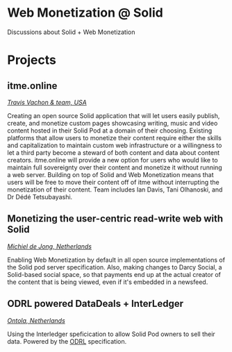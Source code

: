 # Web Monetization @ Solid
Discussions about Solid + Web Monetization

# Projects
## itme.online
[_Travis Vachon & team, USA_](https://www.grantfortheweb.org/blog/2020-flagship-grantees)

Creating an open source Solid application that will let users easily publish, create, and monetize custom pages showcasing writing, music and video content hosted in their Solid Pod at a domain of their choosing. Existing platforms that allow users to monetize their content require either the skills and capitalization to maintain custom web infrastructure or a willingness to let a third party become a steward of both content and data about content creators. itme.online will provide a new option for users who would like to maintain full sovereignty over their content and monetize it without running a web server. Building on top of Solid and Web Monetization means that users will be free to move their content off of itme without interrupting the monetization of their content. Team includes Ian Davis, Tani Olhanoski, and Dr Dédé Tetsubayashi.

## Monetizing the user-centric read-write web with Solid
[_Michiel de Jong, Netherlands_](https://www.grantfortheweb.org/blog/2020-mid-grantees)

Enabling Web Monetization by default in all open source implementations of the Solid pod server specification. Also, making changes to Darcy Social, a Solid-based social space, so that payments end up at the actual creator of the content that is being viewed, even if it's embedded in a newsfeed.

## ODRL powered DataDeals + InterLedger
[_Ontola, Netherlands_](https://ontola.io/)

Using the Interledger speficication to allow Solid Pod owners to sell their data. Powered by the [ODRL](https://www.w3.org/TR/odrl-model/) specification.
